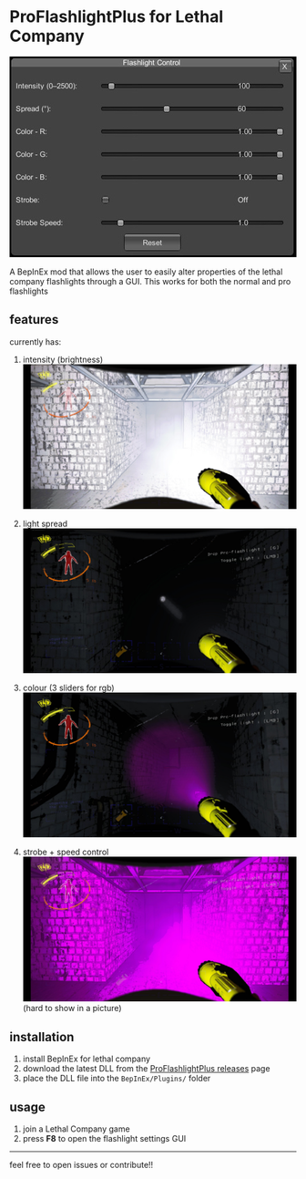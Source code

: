 # ProFlashlightPlus for Lethal Company

![img1](ProFlashlightPlus/imgs/pic%20(1).jpg)

A BepInEx mod that allows the user to easily alter properties of the lethal company flashlights through a GUI.
This works for both the normal and pro flashlights

## features
currently has:
1. intensity (brightness)
![img1](ProFlashlightPlus/imgs/pic%20(5).jpg)

3. light spread
![img6](ProFlashlightPlus/imgs/pic%20(6).jpg)

5. colour (3 sliders for rgb)
![img2](ProFlashlightPlus/imgs/pic%20(2).jpg)

7. strobe + speed control
![img2](ProFlashlightPlus/imgs/pic%20(4).jpg) (hard to show in a picture)


## installation

1. install BepInEx for lethal company
2. download the latest DLL from the [ProFlashlightPlus releases](https://github.com/vegemike/ProFlashlightPlus/releases/latest) page
3. place the DLL file into the `BepInEx/Plugins/` folder

## usage

1. join a Lethal Company game
2. press **F8** to open the flashlight settings GUI

---

feel free to open issues or contribute!!
